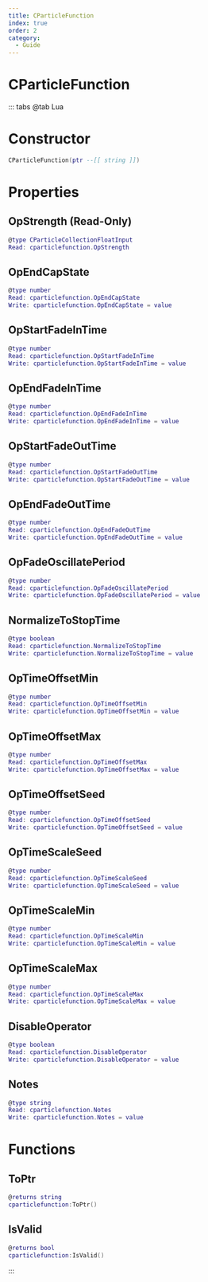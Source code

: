```yaml
---
title: CParticleFunction
index: true
order: 2
category:
  - Guide
---
```


# CParticleFunction

::: tabs
@tab Lua
# Constructor
```lua
CParticleFunction(ptr --[[ string ]])
```
# Properties
## OpStrength (Read-Only)
```lua
@type CParticleCollectionFloatInput
Read: cparticlefunction.OpStrength
```
## OpEndCapState 
```lua
@type number
Read: cparticlefunction.OpEndCapState
Write: cparticlefunction.OpEndCapState = value
```
## OpStartFadeInTime 
```lua
@type number
Read: cparticlefunction.OpStartFadeInTime
Write: cparticlefunction.OpStartFadeInTime = value
```
## OpEndFadeInTime 
```lua
@type number
Read: cparticlefunction.OpEndFadeInTime
Write: cparticlefunction.OpEndFadeInTime = value
```
## OpStartFadeOutTime 
```lua
@type number
Read: cparticlefunction.OpStartFadeOutTime
Write: cparticlefunction.OpStartFadeOutTime = value
```
## OpEndFadeOutTime 
```lua
@type number
Read: cparticlefunction.OpEndFadeOutTime
Write: cparticlefunction.OpEndFadeOutTime = value
```
## OpFadeOscillatePeriod 
```lua
@type number
Read: cparticlefunction.OpFadeOscillatePeriod
Write: cparticlefunction.OpFadeOscillatePeriod = value
```
## NormalizeToStopTime 
```lua
@type boolean
Read: cparticlefunction.NormalizeToStopTime
Write: cparticlefunction.NormalizeToStopTime = value
```
## OpTimeOffsetMin 
```lua
@type number
Read: cparticlefunction.OpTimeOffsetMin
Write: cparticlefunction.OpTimeOffsetMin = value
```
## OpTimeOffsetMax 
```lua
@type number
Read: cparticlefunction.OpTimeOffsetMax
Write: cparticlefunction.OpTimeOffsetMax = value
```
## OpTimeOffsetSeed 
```lua
@type number
Read: cparticlefunction.OpTimeOffsetSeed
Write: cparticlefunction.OpTimeOffsetSeed = value
```
## OpTimeScaleSeed 
```lua
@type number
Read: cparticlefunction.OpTimeScaleSeed
Write: cparticlefunction.OpTimeScaleSeed = value
```
## OpTimeScaleMin 
```lua
@type number
Read: cparticlefunction.OpTimeScaleMin
Write: cparticlefunction.OpTimeScaleMin = value
```
## OpTimeScaleMax 
```lua
@type number
Read: cparticlefunction.OpTimeScaleMax
Write: cparticlefunction.OpTimeScaleMax = value
```
## DisableOperator 
```lua
@type boolean
Read: cparticlefunction.DisableOperator
Write: cparticlefunction.DisableOperator = value
```
## Notes 
```lua
@type string
Read: cparticlefunction.Notes
Write: cparticlefunction.Notes = value
```
# Functions
## ToPtr
```lua
@returns string
cparticlefunction:ToPtr()
```
## IsValid
```lua
@returns bool
cparticlefunction:IsValid()
```

:::